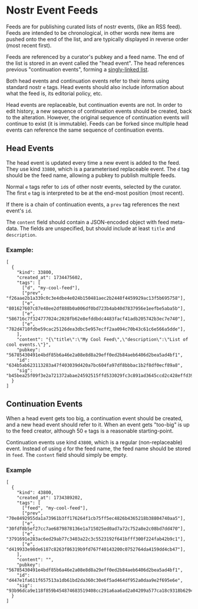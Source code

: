 # Nostr Event Feeds

Feeds are for publishing curated lists of nostr events, (like an RSS feed). Feeds are intended to be chronological, in other words new items are pushed onto the end of the list, and are typically displayed in reverse order (most recent first).

Feeds are referenced by a curator's pubkey and a feed name. The end of the list is stored in an event called the "head event". The head references previous "continuation events", forming a [singly-linked list](https://en.wikipedia.org/wiki/Linked_list#Singly_linked_list).

Both head events and continuation events refer to their items using standard nostr `e` tags. Head events should also include information about what the feed is, its editorial policy, etc.

Head events are replaceable, but continuation events are not. In order to edit history, a new sequence of continuation events should be created, back to the alteration. However, the original sequence of continuation events will continue to exist (it is immutable). Feeds can be forked since multiple head events can reference the same sequence of continuation events.

## Head Events

The head event is updated every time a new event is added to the feed. They use kind `33800`, which is a parameterised replaceable event. The `d` tag should be the feed name, allowing a pubkey to publish multiple feeds.

Normal `e` tags refer to `id`s of other nostr events, selected by the curator. The first `e` tag is interpreted to be at the end-most position (most recent).

If there is a chain of continuation events, a `prev` tag references the next event's `id`.

The `content` field should contain a JSON-encoded object with feed meta-data. The fields are unspecified, but should include at least `title` and `description`.

### Example:

    [
      {
        "kind": 33800,
        "created_at": 1734475602,
        "tags": [
          ["d", "my-cool-feed"],
          ["prev", "f26aae2b1a339c0c3e4dbe4e024b150481aec2b2448f4459929ac13f5b695758"],
          ["e", "801627607c87e48ee2df888b0a006df0bd723b4ab40d7837956e1eefbe5aba5b"],
          ["e", "586716c7f324777024c2028fb62e8efddbdc4483facf41adb205742b3ec7e740"],
          ["e", "782d4710fdbe59cac25126dea3dbc5e957ecff2aa094c70b43c61c6e566a5dde"],
        ],
        "content": "{\"title\":\"My Cool Feed\",\"description\":\"List of cool events.\"}",
        "pubkey": "56785430491e4bdf85b6a46e2a08e8d8a29eff0ed2b84aeb6406d2bea5ad4bf1",
        "id": "634b5ab623113283a47f403039d420a7bc604fa97df8bbbac1b2f8df0ecf89a8",
        "sig": "b45bea25f09f3e2a721372abae24592515ffd533029fc3c891ad3645ccd2c428effd39c317f5e24fff7f178701ef38c08d230c09d5044ee1ae52d0a39edf788a"
      }
    ]

## Continuation Events

When a head event gets too big, a continuation event should be created, and a new head event should refer to it. When an event gets "too-big" is up to the feed creator, although 50 `e` tags is a reasonable starting-point.

Continuation events use kind `43800`, which is a regular (non-replaceable) event. Instead of using `d` for the feed name, the feed name should be stored in `feed`. The `content` field should simply be empty.

### Example

    [
      {
        "kind": 43800,
        "created_at": 1734389202,
        "tags": [
          ["feed", "my-cool-feed"],
          ["prev", "70e8492955da1a73961b3ff176264f1cb75ff5ec4826b4365218b38804740aa5"],
          ["e", "30fdf8b5ef27cc7ae6879878136e1a715025ed0ad7a72c752a8e2c08bd7dd470"],
          ["e", "3791691e283ac6ed29ab77c3403a22c3c5523192f641bfff300f224fab42b9c1"],
          ["e", "d419933e98de6187c8263f86319b9fd767f40143200c0752764da4159dd4cb47"],
        ],
        "content": "",
        "pubkey": "56785430491e4bdf85b6a46e2a08e8d8a29eff0ed2b84aeb6406d2bea5ad4bf1",
        "id": "d447e1fa611f657513a1db61bd2da360c30e6f5ad464df952a0daa9e2f695e6e",
        "sig": "93b96dca9e118f859b454874683519408cc291a6aa6ad2a04209a577ca18c9318b629449f522164f23dcc5473a5a97f1c2b594c2f10016041ca678e822f67443"
      }
    ]
